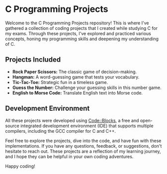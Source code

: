 # C Programming Projects

Welcome to the C Programming Projects repository! This is where I've gathered a collection of coding projects that I created while studying C for my exams. Through these projects, I've explored and practiced various concepts, honing my programming skills and deepening my understanding of C.

## Projects Included

- **Rock Paper Scissors:** The classic game of decision-making.
- **Hangman:** A word-guessing game that tests your vocabulary.
- **Tic-Tac-Toe:** Strategic fun in a timeless game.
- **Guess the Number:** Challenge your guessing skills in this number game.
- **English to Morse Code:** Translate English text into Morse code.

## Development Environment

All these projects were developed using [Code::Blocks](http://www.codeblocks.org/), a free and open-source integrated development environment (IDE) that supports multiple compilers, including the GCC compiler for C and C++.

Feel free to explore the projects, dive into the code, and have fun with these implementations. If you have any questions, feedback, or suggestions, don't hesitate to reach out. These projects are a reflection of my learning journey, and I hope they can be helpful in your own coding adventures.

Happy coding!
